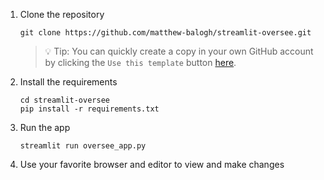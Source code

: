 1. Clone the repository

   ```
   git clone https://github.com/matthew-balogh/streamlit-oversee.git
   ```

   > 💡 Tip: You can quickly create a copy in your own GitHub account by clicking the `Use this template` button [here](https://github.com/matthew-balogh/streamlit-oversee.git).

2. Install the requirements

   ```
   cd streamlit-oversee
   pip install -r requirements.txt
   ```

3. Run the app

   ```
   streamlit run oversee_app.py
   ```

4. Use your favorite browser and editor to view and make changes